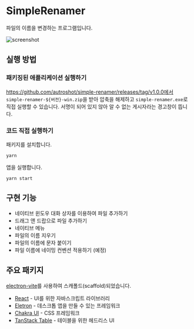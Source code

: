 # SimpleRenamer

파일의 이름을 변경하는 프로그램입니다.

![screenshot](https://github.com/autroshot/simple-renamer/assets/95019875/d92fe2a0-6247-480f-833e-73151c440e35)

## 실행 방법

### 패키징된 애플리케이션 실행하기

https://github.com/autroshot/simple-renamer/releases/tag/v1.0.0에서 `simple-renamer-${버전}-win.zip`을 받아 압축을 해제하고 `simple-renamer.exe`로 직접 실행할 수 있습니다. 서명이 되어 있지 않아 알 수 없는 게시자라는 경고창이 뜹니다.

### 코드 직접 실행하기

패키지를 설치합니다.

```shell
yarn
```

앱을 실행합니다.

```shell
yarn start
```

## 구현 기능

- 네이티브 윈도우 대화 상자를 이용하여 파일 추가하기
- 드래그 앤 드랍으로 파일 추가하기
- 네이티브 메뉴
- 파일의 이름 지우기
- 파일의 이름에 문자 붙이기
- 파일 이름에 네이밍 컨벤션 적용하기 (예정)

## 주요 패키지

[electron-vite](https://electron-vite.org/)를 사용하여 스캐폴드(scaffold)되었습니다.

- [React](https://react.dev/) - UI를 위한 자바스크립트 라이브러리
- [Eletron](https://www.electronjs.org/) - 데스크톱 앱을 만들 수 있는 프레임워크
- [Chakra UI](https://chakra-ui.com/) - CSS 프레임워크
- [TanStack Table](https://tanstack.com/table) - 테이블을 위한 헤드리스 UI
